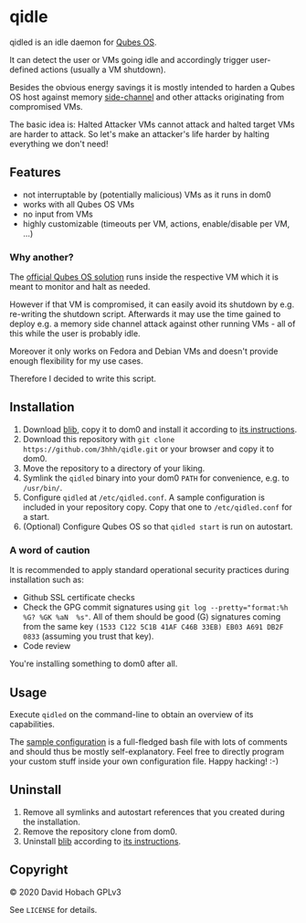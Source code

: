 # qidle

qidled is an idle daemon for [Qubes OS](https://www.qubes-os.org/).

It can detect the user or VMs going idle and accordingly trigger user-defined actions (usually a VM shutdown).

Besides the obvious energy savings it is mostly intended to harden a Qubes OS host against memory [side-channel](https://en.wikipedia.org/wiki/Side-channel_attack) and other attacks originating from compromised VMs.

The basic idea is:
Halted Attacker VMs cannot attack and halted target VMs are harder to attack. So let's make an attacker's life harder by halting everything we don't need!

## Features

- not interruptable by (potentially malicious) VMs as it runs in dom0
- works with all Qubes OS VMs
- no input from VMs
- highly customizable (timeouts per VM, actions, enable/disable per VM, ...)

### Why another?

The [official Qubes OS solution](https://github.com/QubesOS/qubes-app-shutdown-idle) runs inside the respective VM which it is meant to monitor and halt as needed.

However if that VM is compromised, it can easily avoid its shutdown by e.g. re-writing the shutdown script. Afterwards it may use the time gained to deploy e.g. a memory side channel attack against other running VMs - all of this while the user is probably idle.

Moreover it only works on Fedora and Debian VMs and doesn't provide enough flexibility for my use cases.

Therefore I decided to write this script.

## Installation

1. Download [blib](https://github.com/3hhh/blib), copy it to dom0 and install it according to [its instructions](https://github.com/3hhh/blib#installation).
2. Download this repository with `git clone https://github.com/3hhh/qidle.git` or your browser and copy it to dom0.
3. Move the repository to a directory of your liking.
4. Symlink the `qidled` binary into your dom0 `PATH` for convenience, e.g. to `/usr/bin/`.
5. Configure `qidled` at `/etc/qidled.conf`. A sample configuration is included in your repository copy. Copy that one to `/etc/qidled.conf` for a start.
6. (Optional) Configure Qubes OS so that `qidled start` is run on autostart.

### A word of caution

It is recommended to apply standard operational security practices during installation such as:

- Github SSL certificate checks
- Check the GPG commit signatures using `git log --pretty="format:%h %G? %GK %aN  %s"`. All of them should be good (G) signatures coming from the same key `(1533 C122 5C1B 41AF C46B 33EB) EB03 A691 DB2F 0833` (assuming you trust that key).
- Code review

You're installing something to dom0 after all.

## Usage

Execute `qidled` on the command-line to obtain an overview of its capabilities.

The [sample configuration](https://github.com/3hhh/qidle/blob/master/qidled.conf) is a full-fledged bash file with lots of comments and should thus be mostly self-explanatory. Feel free to directly program your custom stuff inside your own configuration file. Happy hacking! :-)

## Uninstall

1. Remove all symlinks and autostart references that you created during the installation.
2. Remove the repository clone from dom0.
3. Uninstall [blib](https://github.com/3hhh/blib) according to [its instructions](https://github.com/3hhh/blib#uninstall).

## Copyright

© 2020 David Hobach
GPLv3

See `LICENSE` for details.
